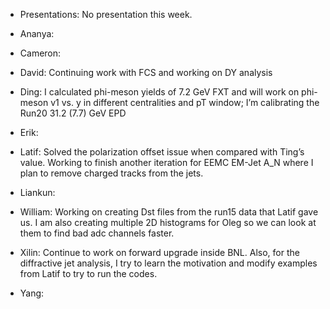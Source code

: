 - Presentations: No presentation this week.

- Ananya:

- Cameron:

- David: Continuing work with FCS and working on DY analysis

- Ding: I calculated phi-meson yields of 7.2 GeV FXT and will work on phi-meson v1 vs. y in different centralities and pT window; I’m calibrating the Run20 31.2 (7.7) GeV EPD

- Erik:

- Latif: Solved the polarization offset issue when compared with Ting’s value. Working to finish another iteration for EEMC EM-Jet A_N where I plan to remove charged tracks from the jets.

- Liankun:

- William: Working on creating Dst files from the run15 data that Latif gave us. I am also creating multiple 2D histograms for Oleg so we can look at them to find bad adc channels faster.

- Xilin: Continue to work on forward upgrade inside BNL.
Also, for the diffractive jet analysis, I try to learn the motivation and modify examples from Latif to try to run the codes.

- Yang:



